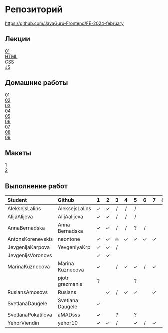 # Репозиторий
https://github.com/JavaGuru-Frontend/FE-2024-february

## Лекции
[01](https://github.com/JavaGuru-Frontend/FE-2024-february/blob/main/Lesson/01-INTRO/1-%D0%92%D0%B2%D0%BE%D0%B4%D0%BD%D0%B0%D1%8F.pdf)  
[HTML](https://github.com/JavaGuru-Frontend/FE-2024-february/blob/main/Lesson/02-HTML/HTML-1.pdf)  
[CSS](https://github.com/JavaGuru-Frontend/FE-2024-february/blob/main/Lesson/03-CSS/3-4-CSS.pdf)  
[JS](https://github.com/JavaGuru-Frontend/FE-2024-february/blob/main/Lesson/06-JS/JS-basic.pdf) 

## Домашние работы 
[01](https://github.com/JavaGuru-Frontend/FE-2024-february/blob/main/Homeworks/01/01/homework.md)  
[02](https://github.com/JavaGuru-Frontend/FE-2024-february/blob/main/Homeworks/02/homework.md)  
[03](https://github.com/JavaGuru-Frontend/FE-2024-february/blob/main/Homeworks/03/homework.md)  
[04](https://github.com/JavaGuru-Frontend/FE-2024-february/blob/main/Homeworks/04/homework.md)  
[05](https://github.com/JavaGuru-Frontend/FE-2024-february/blob/main/Homeworks/05/homework.md)  
[06](https://github.com/JavaGuru-Frontend/FE-2024-february/blob/main/Homeworks/06/homework.md)  
[07](https://github.com/JavaGuru-Frontend/FE-2024-february/blob/main/Homeworks/07/homework.md)  
[08](https://github.com/JavaGuru-Frontend/FE-2024-february/blob/main/Homeworks/08/homework.md)  
[09](https://github.com/JavaGuru-Frontend/FE-2024-february/blob/main/Homeworks/09/homework.md) 

## Макеты
[1](https://www.figma.com/file/ZQow7y7MzPV5H488WiuteJ/Portfolio?type=design&mode=design&t=9ZFy6trMqi1HXqrR-1)   
[2](https://www.figma.com/file/j43sa0bZqG82ZYudSjuMsc/FINAL-2?type=design&node-id=0-1&mode=design&t=GjptTZ8jMjGld4) 

## Выполнение работ
| Student               | Github           | 1 | 2 | 3 | 4 | 5 | 6 | 7 | 8 | 9 | 10 | 
| :-------------------- | :--------------- |:-:|:-:|:-:|:-:|:-:|:-:|:-:|:-:|:-:|:--:|
| AleksejsLalins        | AleksejsLalins   | ✓ | ✓ | / | / | / |   |   |   |   |    | 
| AlijaAlijeva          | AlijAalijeva     | ✓ | ✓ | / | / | / |   |   |   |   |    | 
| AnnaBernadska         | Anna Bernadska   | ✓ | ✓ | / | / | ? | / |   |   |   |    | 
| AntonsKorenevskis     | neontone         | ✓ | ✓ | 🔥 | ✓ | ✓ | ✓ | ✓ |   |   |   | 
| JevgenijaKarpova      | YevgeniyaKrp     | ✓ | ✓ | / |   |   |   |   |   |   |    | 
| JevgenijsVoronovs     |                  | ✓ | ✓ |   |   |   |   |   |   |   |    | 
| MarinaKuznecova       | Marina Kuznecova | ✓ |   | / | ✓ | ✓ | / | ✓ |   |   |    | 
|                       | pjotr grezmanis  | ? |   |   |   | ? |   |   |   |   |    | 
| RuslansAmosovs        | Ruslans          |   | ✓ | / | ✓ | ✓ |   | ✓ |   |   |    | 
| SvetlanaDaugele       | Svetlana Daugele | ✓ |   |   |   |   |   |   |   |   |    | 
| SvetlanaPokatilova    | aMADsss          | ✓ |   | ? |   | ? |   |   |   |   |    | 
| YehorViendin          | yehor10          | ✓ | ✓ | / |   | ✓ | / | ✓ |   |   |    | 